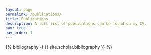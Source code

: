 ```yaml
---
layout: page
permalink: /publications/
title: Publications
description: A full list of publications can be found on my CV.
nav: true
nav_order: 1
---
```

<!-- _pages/publications.md -->
<div class="publications">

{% bibliography -f {{ site.scholar.bibliography }} %}

</div>
